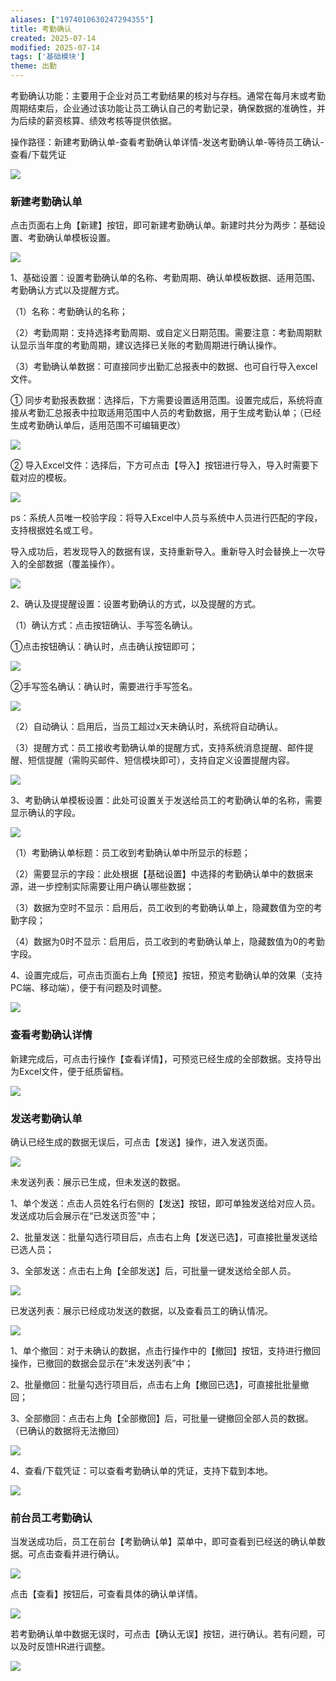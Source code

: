```yaml
---
aliases: ["1974010630247294355"]
title: 考勤确认
created: 2025-07-14
modified: 2025-07-14
tags: ['基础模块']
theme: 出勤
---
```


考勤确认功能：主要用于企业对员工考勤结果的核对与存档。通常在每月末或考勤周期结束后，企业通过该功能让员工确认自己的考勤记录，确保数据的准确性，并为后续的薪资核算、绩效考核等提供依据。

操作路径：新建考勤确认单-查看考勤确认单详情-发送考勤确认单-等待员工确认-查看/下载凭证

![](dcc461d06efdf2c801015b9448e51559.jpg)

### 新建考勤确认单

点击页面右上角【新建】按钮，即可新建考勤确认单。新建时共分为两步：基础设置、考勤确认单模板设置。

![](373781d6d8629470259926be6e013abe.jpg)

1、基础设置：设置考勤确认单的名称、考勤周期、确认单模板数据、适用范围、考勤确认方式以及提醒方式。

（1）名称：考勤确认的名称；

（2）考勤周期：支持选择考勤周期、或自定义日期范围。需要注意：考勤周期默认显示当年度的考勤周期，建议选择已关账的考勤周期进行确认操作。

（3）考勤确认单数据：可直接同步出勤汇总报表中的数据、也可自行导入excel文件。

① 同步考勤报表数据：选择后，下方需要设置适用范围。设置完成后，系统将直接从考勤汇总报表中拉取适用范围中人员的考勤数据，用于生成考勤认单；（已经生成考勤确认单后，适用范围不可编辑更改）

![](3852c3c810beca8539cd452d0a26402c.jpg)

② 导入Excel文件：选择后，下方可点击【导入】按钮进行导入，导入时需要下载对应的模板。

![](31a43c54937706237485bac2942a4627.jpg)

ps：系统人员唯一校验字段：将导入Excel中人员与系统中人员进行匹配的字段，支持根据姓名或工号。

导入成功后，若发现导入的数据有误，支持重新导入。重新导入时会替换上一次导入的全部数据（覆盖操作）。

![](874ce32f32a42cad2401a6be3eb529d2.jpg)

2、确认及提提醒设置：设置考勤确认的方式，以及提醒的方式。

（1）确认方式：点击按钮确认、手写签名确认。

①点击按钮确认：确认时，点击确认按钮即可；

![](666070d4ec8bc8a967a513751cd5e257.jpg)

②手写签名确认：确认时，需要进行手写签名。

![](f18a65534338d54598209705e2e2e99a.jpg)

（2）自动确认：启用后，当员工超过x天未确认时，系统将自动确认。

（3）提醒方式：员工接收考勤确认单的提醒方式，支持系统消息提醒、邮件提醒、短信提醒（需购买邮件、短信模块即可），支持自定义设置提醒内容。

![](922a50ec9cc876d08c4c1d02d423c819.jpg)

3、考勤确认单模板设置：此处可设置关于发送给员工的考勤确认单的名称，需要显示确认的字段。

![](5eb8670022a28812614e5d533796db63.jpg)

（1）考勤确认单标题：员工收到考勤确认单中所显示的标题；

（2）需要显示的字段：此处根据【基础设置】中选择的考勤确认单中的数据来源，进一步控制实际需要让用户确认哪些数据；

（3）数据为空时不显示：启用后，员工收到的考勤确认单上，隐藏数值为空的考勤字段；

（4）数据为0时不显示：启用后，员工收到的考勤确认单上，隐藏数值为0的考勤字段。

4、设置完成后，可点击页面右上角【预览】按钮，预览考勤确认单的效果（支持PC端、移动端），便于有问题及时调整。

![](2f8a4d15107c9e7beb548944b1fc6013.jpg)

### 查看考勤确认详情

新建完成后，可点击行操作【查看详情】，可预览已经生成的全部数据。支持导出为Excel文件，便于纸质留档。

![](87b9308c842d031bbe43c7406d936eb0.jpg)

### 发送考勤确认单

确认已经生成的数据无误后，可点击【发送】操作，进入发送页面。

![](2372e4a8e3a66f5f05866e523c171e6f.jpg)

未发送列表：展示已生成，但未发送的数据。

1、单个发送：点击人员姓名行右侧的【发送】按钮，即可单独发送给对应人员。发送成功后会展示在“已发送页签”中；

2、批量发送：批量勾选行项目后，点击右上角【发送已选】，可直接批量发送给已选人员；

3、全部发送：点击右上角【全部发送】后，可批量一键发送给全部人员。

![](cd10c5b1dea7c4ef2056aee4a8889193.jpg)

已发送列表：展示已经成功发送的数据，以及查看员工的确认情况。

![](ede519083f05c5888335fd8f17b88567.jpg)

1、单个撤回：对于未确认的数据，点击行操作中的【撤回】按钮，支持进行撤回操作，已撤回的数据会显示在“未发送列表”中；

2、批量撤回：批量勾选行项目后，点击右上角【撤回已选】，可直接批批量撤回；

3、全部撤回：点击右上角【全部撤回】后，可批量一键撤回全部人员的数据。（已确认的数据将无法撤回）

![](db4a6fd0e5905e85ac612a50c2eff89f.jpg)

4、查看/下载凭证：可以查看考勤确认单的凭证，支持下载到本地。

![](ae2387164ea6b1c4a69413d7627163e2.jpg)

### 前台员工考勤确认

当发送成功后，员工在前台【考勤确认单】菜单中，即可查看到已经送的确认单数据。可点击查看并进行确认。

![](45ed2d57c2c76fa290096eda652d54e7.jpg)

点击【查看】按钮后，可查看具体的确认单详情。

![](e8beccced0b13430f31d896d3c158d6b.jpg)

若考勤确认单中数据无误时，可点击【确认无误】按钮，进行确认。若有问题，可以及时反馈HR进行调整。

![](61cef79ed264fea45b969a2d8ef7a07b.jpg)